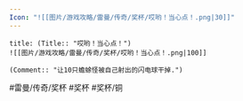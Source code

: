 ```yaml
---
Icon: "![[图片/游戏攻略/雷曼/传奇/奖杯/哎哟！当心点！.png|30]]"
---
```

```ad-common-bronze-trophy
title: (Title:: "哎哟！当心点！")
![[图片/游戏攻略/雷曼/传奇/奖杯/哎哟！当心点！.png|100]]

(Comment:: "让10只蟾蜍怪被自己射出的闪电球干掉.")
```

#雷曼/传奇/奖杯 #奖杯 #奖杯/铜
